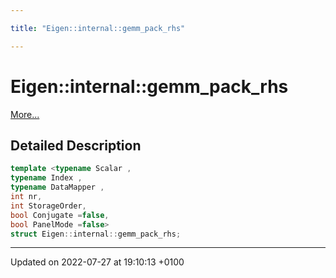 ```yaml
---

title: "Eigen::internal::gemm_pack_rhs"

---
```


# Eigen::internal::gemm_pack_rhs



 [More...](#detailed-description)

## Detailed Description

```cpp
template <typename Scalar ,
typename Index ,
typename DataMapper ,
int nr,
int StorageOrder,
bool Conjugate =false,
bool PanelMode =false>
struct Eigen::internal::gemm_pack_rhs;
```

-------------------------------

Updated on 2022-07-27 at 19:10:13 +0100